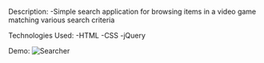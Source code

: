 Description: 
-Simple search application for browsing items in a video game matching various search criteria

Technologies Used:
-HTML
-CSS
-jQuery

Demo:
![Searcher](https://media.giphy.com/media/dvHbmzg2nvS9CDKGAF/giphy.gif)

